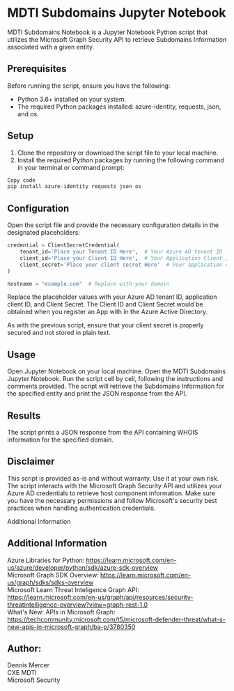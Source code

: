 # MDTI Subdomains Jupyter Notebook

MDTI Subdomains Notebook is a Jupyter Notebook Python script that utilizes the Microsoft Graph Security API to retrieve Subdomains Information associated with a given entity.

## Prerequisites
Before running the script, ensure you have the following:

- Python 3.6+ installed on your system.
- The required Python packages installed: azure-identity, requests, json, and os.

## Setup
1. Clone the repository or download the script file to your local machine.
2. Install the required Python packages by running the following command in your terminal or command prompt:
```python
Copy code
pip install azure-identity requests json os
```

## Configuration
Open the script file and provide the necessary configuration details in the designated placeholders:

```Python
credential = ClientSecretCredential(
    tenant_id='Place your Tenant ID Here',  # Your Azure AD tenant ID
    client_id='Place your Client ID Here',  # Your Application Client ID
    client_secret='Place your client secret Here'  # Your application client Secret which should never be stored in plain text
)

hostname = "example.com"  # Replace with your domain
```
Replace the placeholder values with your Azure AD tenant ID, application client ID, and Client Secret. The Client ID and Client Secret would be obtained when you register an App with in the Azure Active Directory.

As with the previous script, ensure that your client secret is properly secured and not stored in plain text.

## Usage
Open Jupyter Notebook on your local machine.
Open the MDTI Subdomains Jupyter Notebook.
Run the script cell by cell, following the instructions and comments provided.
The script will retrieve the Subdomains Information for the specified entity and print the JSON response from the API.

## Results
The script prints a JSON response from the API containing WHOIS information for the specified domain. 

## Disclaimer
This script is provided as-is and without warranty. Use it at your own risk. The script interacts with the Microsoft Graph Security API and utilizes your Azure AD credentials to retrieve host component information. Make sure you have the necessary permissions and follow Microsoft's security best practices when handling authentication credentials.

Additional Information
## Additional Information
Azure Libraries for Python: https://learn.microsoft.com/en-us/azure/developer/python/sdk/azure-sdk-overview  \
Microsoft Graph SDK Overview: https://learn.microsoft.com/en-us/graph/sdks/sdks-overview  \
Microsoft Learn Threat Inteligence Graph API: https://learn.microsoft.com/en-us/graph/api/resources/security-threatintelligence-overview?view=graph-rest-1.0 \
What's New: APIs in Microsoft Graph: https://techcommunity.microsoft.com/t5/microsoft-defender-threat/what-s-new-apis-in-microsoft-graph/ba-p/3780350

## Author:
Dennis Mercer\
CXE MDTI\
Microsoft Security
